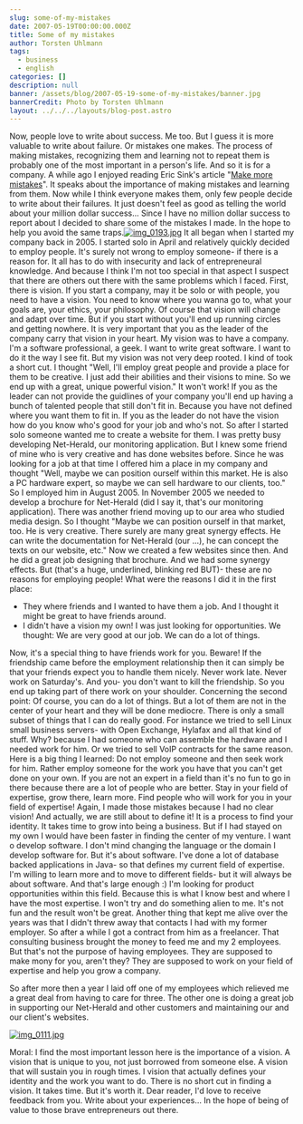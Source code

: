 ```yaml
---
slug: some-of-my-mistakes
date: 2007-05-19T00:00:00.000Z
title: Some of my mistakes
author: Torsten Uhlmann
tags:
  - business
  - english
categories: []
description: null
banner: /assets/blog/2007-05-19-some-of-my-mistakes/banner.jpg
bannerCredit: Photo by Torsten Uhlmann
layout: ../../../layouts/blog-post.astro
---
```


Now, people love to write about success. Me too. But I guess it is more valuable to write about failure. Or mistakes one makes. The process of making mistakes, recognizing them and learning not to repeat them is probably one of the most important in a person's life. And so it is for a company. A while ago I enjoyed reading Eric Sink's article "[Make more mistakes](http://www.ericsink.com/bos/Make_More_Mistakes.html)". It speaks about the importance of making mistakes and learning from them. Now while I think everyone makes them, only few people decide to write about their failures. It just doesn't feel as good as telling the world about your million dollar success... Since I have no million dollar success to report about I decided to share some of the mistakes I made. In the hope to help you avoid the same traps.[![img\_0193.jpg](/assets/blog/2007-05-19-some-of-my-mistakes/img_0193.jpg)](/assets/blog/2007-05-19-some-of-my-mistakes/img_0193.jpg "img_0193.jpg") It all began when I started my company back in 2005. I started solo in April and relatively quickly decided to employ people. It's surely not wrong to employ someone- if there is a reason for. It all has to do with insecurity and lack of entrepreneural knowledge. And because I think I'm not too special in that aspect I suspect that there are others out there with the same problems which I faced. First, there is vision. If you start a company, may it be solo or with people, you need to have a vision. You need to know where you wanna go to, what your goals are, your ethics, your philosophy. Of course that vision will change and adapt over time. But if you start without you'll end up running circles and getting nowhere. It is very important that you as the leader of the company carry that vision in your heart. My vision was to have a company. I'm a software professional, a geek. I want to write great software. I want to do it the way I see fit. But my vision was not very deep rooted. I kind of took a short cut. I thought "Well, I'll employ great people and provide a place for them to be creative. I just add their abilities and their visions to mine. So we end up with a great, unique powerful vision." It won't work! If you as the leader can not provide the guidlines of your company you'll end up having a bunch of talented people that still don't fit in. Because you have not defined where you want them to fit in. If you as the leader do not have the vision how do you know who's good for your job and who's not. So after I started solo someone wanted me to create a website for them. I was pretty busy developing Net-Herald, our monitoring application. But I knew some friend of mine who is very creative and has done websites before. Since he was looking for a job at that time I offered him a place in my company and thought "Well, maybe we can position ourself within this market. He is also a PC hardware expert, so maybe we can sell hardware to our clients, too." So I employed him in August 2005. In November 2005 we needed to develop a brochure for Net-Herald (did I say it, that's our monitoring application). There was another friend moving up to our area who studied media design. So I thought "Maybe we can position ourself in that market, too. He is very creative. There surely are many great synergy effects. He can write the documentation for Net-Herald (our ...), he can concept the texts on our website, etc." Now we created a few websites since then. And he did a great job designing that brochure. And we had some synergy effects. But (that's a huge, underlined, blinking red BUT)- these are no reasons for employing people! What were the reasons I did it in the first place:

-   They where friends and I wanted to have them a job. And I thought it might be great to have friends around.
-   I didn't have a vision my own! I was just looking for opportunities. We thought: We are very good at our job. We can do a lot of things.

Now, it's a special thing to have friends work for you. Beware! If the friendship came before the employment relationship then it can simply be that your friends expect you to handle them nicely. Never work late. Never work on Saturday's. And you- you don't want to kill the friendship. So you end up taking part of there work on your shoulder. Concerning the second point: Of course, you can do a lot of things. But a lot of them are not in the center of your heart and they will be done mediocre. There is only a small subset of things that I can do really good. For instance we tried to sell Linux small business servers- with Open Exchange, Hylafax and all that kind of stuff. Why? because I had someone who can assemble the hardware and I needed work for him. Or we tried to sell VoIP contracts for the same reason. Here is a big thing I learned: Do not employ someone and then seek work for him. Rather employ someone for the work you have that you can't get done on your own. If you are not an expert in a field than it's no fun to go in there because there are a lot of people who are better. Stay in your field of expertise, grow there, learn more. Find people who will work for you in your field of expertise! Again, I made those mistakes because I had no clear vision! And actually, we are still about to define it! It is a process to find your identity. It takes time to grow into being a business. But if I had stayed on my own I would have been faster in finding the center of my venture. I want o develop software. I don't mind changing the language or the domain I develop software for. But it's about software. I've done a lot of database backed applications in Java- so that defines my current field of expertise. I'm willing to learn more and to move to different fields- but it will always be about software. And that's large enough :) I'm looking for product opportunities within this field. Because this is what I know best and where I have the most expertise. I won't try and do something alien to me. It's not fun and the result won't be great. Another thing that kept me alive over the years was that I didn't threw away that contacts I had with my former employer. So after a while I got a contract from him as a freelancer. That consulting business brought the money to feed me and my 2 employees. But that's not the purpose of having employees. They are supposed to make mony for you, aren't they? They are supposed to work on your field of expertise and help you grow a company.

So after more then a year I laid off one of my employees which relieved me a great deal from having to care for three. The other one is doing a great job in supporting our Net-Herald and other customers and maintaining our and our client's websites.

[![img\_0111.jpg](/assets/blog/2007-05-19-some-of-my-mistakes/img_0111.jpg)](/assets/blog/2007-05-19-some-of-my-mistakes/img_0111.jpg "img_0111.jpg")

Moral: I find the most important lesson here is the importance of a vision. A vision that is unique to you, not just borrowed from someone else. A vision that will sustain you in rough times. I vision that actually defines your identity and the work you want to do. There is no short cut in finding a vision. It takes time. But it's worth it. Dear reader, I'd love to receive feedback from you. Write about your experiences... In the hope of being of value to those brave entrepreneurs out there.
